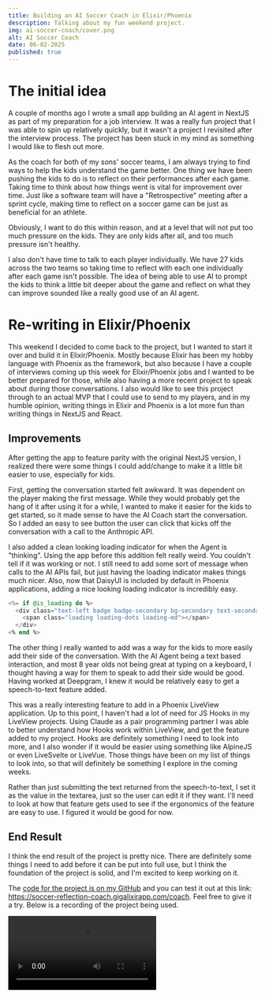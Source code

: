 ```yaml
---
title: Building an AI Soccer Coach in Elixir/Phoenix
description: Talking about my fun weekend project.
img: ai-soccer-coach/cover.png
alt: AI Soccer Coach
date: 06-02-2025
published: true
---
```


# The initial idea

A couple of months ago I wrote a small app building an AI agent in NextJS as part of my preparation for a job interview. It was a really fun project that I was able to spin up relatively quickly, but it wasn't a project I revisited after the interview process. The project has been stuck in my mind as something I would like to flesh out more.

As the coach for both of my sons' soccer teams, I am always trying to find ways to help the kids understand the game better. One thing we have been pushing the kids to do is to reflect on their performances after each game. Taking time to think about how things went is vital for improvement over time. Just like a software team will have a "Retrospective" meeting after a sprint cycle, making time to reflect on a soccer game can be just as beneficial for an athlete.

Obviously, I want to do this within reason, and at a level that will not put too much pressure on the kids. They are only kids after all, and too much pressure isn't healthy.

I also don't have time to talk to each player individually. We have 27 kids across the two teams so taking time to reflect with each one individually after each game isn't possible. The idea of being able to use AI to prompt the kids to think a little bit deeper about the game and reflect on what they can improve sounded like a really good use of an AI agent.

# Re-writing in Elixir/Phoenix

This weekend I decided to come back to the project, but I wanted to start it over and build it in Elixir/Phoenix. Mostly because Elixir has been my hobby language with Phoenix as the framework, but also because I have a couple of interviews coming up this week for Elixir/Phoenix jobs and I wanted to be better prepared for those, while also having a more recent project to speak about during those conversations. I also would like to see this project through to an actual MVP that I could use to send to my players, and in my humble opinion, writing things in Elixir and Phoenix is a lot more fun than writing things in NextJS and React.

## Improvements

After getting the app to feature parity with the original NextJS version, I realized there were some things I could add/change to make it a little bit easier to use, especially for kids.

First, getting the conversation started felt awkward. It was dependent on the player making the first message. While they would probably get the hang of it after using it for a while, I wanted to make it easier for the kids to get started, so it made sense to have the AI Coach start the conversation. So I added an easy to see button the user can click that kicks off the conversation with a call to the Anthropic API.

I also added a clean looking loading indicator for when the Agent is "thinking". Using the app before this addition felt really weird. You couldn't tell if it was working or not. I still need to add some sort of message when calls to the AI APIs fail, but just having the loading indicator makes things much nicer. Also, now that DaisyUI is included by default in Phoenix applications, adding a nice looking loading indicator is incredibly easy.

```elixir
<%= if @is_loading do %>
  <div class="text-left badge badge-secondary bg-secondary text-secondary-content">
    <span class="loading loading-dots loading-md"></span>
  </div>
<% end %>
```

The other thing I really wanted to add was a way for the kids to more easily add their side of the conversation. With the AI Agent being a text based interaction, and most 8 year olds not being great at typing on a keyboard, I thought having a way for them to speak to add their side would be good. Having worked at Deepgram, I knew it would be relatively easy to get a speech-to-text feature added.

This was a really interesting feature to add in a Phoenix LiveView application. Up to this point, I haven't had a lot of need for JS Hooks in my LiveView projects. Using Claude as a pair programming partner I was able to better understand how Hooks work within LiveView, and get the feature added to my project. Hooks are definitely something I need to look into more, and I also wonder if it would be easier using something like AlpineJS or even LiveSvelte or LiveVue. Those things have been on my list of things to look into, so that will definitely be something I explore in the coming weeks.

Rather than just submitting the text returned from the speech-to-text, I set it as the value in the textarea, just so the user can edit it if they want. I'll need to look at how that feature gets used to see if the ergonomics of the feature are easy to use. I figured it would be good for now.

## End Result

I think the end result of the project is pretty nice. There are definitely some things I need to add before it can be put into full use, but I think the foundation of the project is solid, and I'm excited to keep working on it.

The [code for the project is on my GitHub](https://github.com/briancbarrow/soccer-reflection-elixir) and you can test it out at this link: https://soccer-reflection-coach.gigalixirapp.com/coach. Feel free to give it a try. Below is a recording of the project being used.

<video src="/ai-soccer-coach/screen-recording.mov" controls></video>
